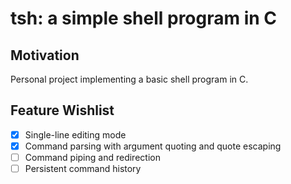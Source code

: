 # tsh: a simple shell program in C

## Motivation

Personal project implementing a basic shell program in C.

## Feature Wishlist

- [x] Single-line editing mode
- [x] Command parsing with argument quoting and quote escaping
- [ ] Command piping and redirection
- [ ] Persistent command history